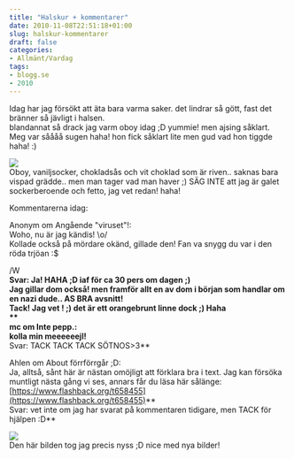 ```yaml
---
title: "Halskur + kommentarer"
date: 2010-11-08T22:51:18+01:00
slug: halskur-kommentarer
draft: false
categories:
- Allmänt/Vardag
tags:
- blogg.se
- 2010
---
```

Idag har jag försökt att äta bara varma saker. det lindrar så gött, fast det bränner så jävligt i halsen.  
blandannat så drack jag varm oboy idag ;D yummie! men ajsing såklart.  
Meg var såååå sugen haha! hon fick såklart lite men gud vad hon tiggde haha! :)  
  
  
![](/assets/images/blogg.se/dsc09804_116269046.jpg)  
Oboy, vaniljsocker, chokladsås och vit choklad som är riven.. saknas bara vispad grädde.. men man tager vad man haver ;) SÄG INTE att jag är galet sockerberoende och fetto, jag vet redan! haha!  
  
  
Kommentarerna idag:  
  
Anonym om Angående "viruset"!:  
Woho, nu är jag kändis! \\o/  
Kollade också på mördare okänd, gillade den! Fan va snygg du var i den röda trjöan :$  
  
/W  
**Svar: Ja! HAHA ;D iaf för ca 30 pers om dagen ;)  
Jag gillar dom också! men framför allt en av dom i början som handlar om en nazi dude.. AS BRA avsnitt!  
Tack! Jag vet ! ;) det är ett orangebrunt linne dock ;) Haha  
**  
mc om Inte pepp.:  
kolla min meeeeeejl!**  
Svar: TACK TACK TACK SÖTNOS>3**  
  
Ahlen om About förrförrgår ;D:  
Ja, alltså, sånt här är nästan omöjligt att förklara bra i text. Jag kan försöka muntligt nästa gång vi ses, annars får du läsa här sålänge: [https://www.flashback.org/t658455](https://www.flashback.org/t658455)**  
Svar: vet inte om jag har svarat på kommentaren tidigare, men TACK för hjälpen :D**  
  
![](/assets/images/blogg.se/dsc09814_116269231.jpg)  
Den här bilden tog jag precis nyss ;D nice med nya bilder!